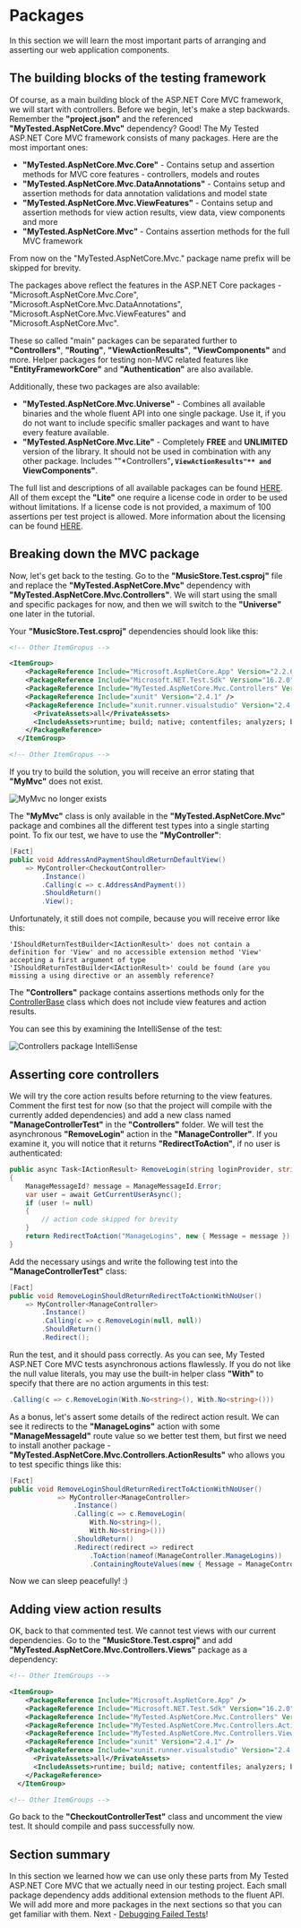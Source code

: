 # Packages

In this section we will learn the most important parts of arranging and asserting our web application components.

## The building blocks of the testing framework

Of course, as a main building block of the ASP.NET Core MVC framework, we will start with controllers. Before we begin, let's make a step backwards. Remember the **"project.json"** and the referenced **"MyTested.AspNetCore.Mvc"** dependency? Good! The My Tested ASP.NET Core MVC framework consists of many packages. Here are the most important ones:

 - **"MyTested.AspNetCore.Mvc.Core"** - Contains setup and assertion methods for MVC core features - controllers, models and routes
 - **"MyTested.AspNetCore.Mvc.DataAnnotations"** - Contains setup and assertion methods for data annotation validations and model state
 - **"MyTested.AspNetCore.Mvc.ViewFeatures"** - Contains setup and assertion methods for view action results, view data, view components and more
 - **"MyTested.AspNetCore.Mvc"** - Contains assertion methods for the full MVC framework 
 
From now on the "MyTested.AspNetCore.Mvc." package name prefix will be skipped for brevity.
 
The packages above reflect the features in the ASP.NET Core packages - "Microsoft.AspNetCore.Mvc.Core", "Microsoft.AspNetCore.Mvc.DataAnnotations", "Microsoft.AspNetCore.Mvc.ViewFeatures" and "Microsoft.AspNetCore.Mvc".

These so called "main" packages can be separated further to **"Controllers"**, **"Routing"**, **"ViewActionResults"**, **"ViewComponents"** and more. Helper packages for testing non-MVC related features like **"EntityFrameworkCore"** and **"Authentication"** are also available.

Additionally, these two packages are also available:

 - **"MyTested.AspNetCore.Mvc.Universe"** - Combines all available binaries and the whole fluent API into one single package. Use it, if you do not want to include specific smaller packages and want to have every feature available.
 - **"MyTested.AspNetCore.Mvc.Lite"** - Completely **FREE** and **UNLIMITED** version of the library. It should not be used in combination with any other package. Includes ""*Controllers"**, `ViewActionResults"** and `ViewComponents"**.

The full list and descriptions of all available packages can be found [HERE](/guide/packages.html). All of them except the **"Lite"** one require a license code in order to be used without limitations. If a license code is not provided, a maximum of 100 assertions per test project is allowed. More information about the licensing can be found [HERE](/guide/licensing.html).

## Breaking down the MVC package

Now, let's get back to the testing. Go to the **"MusicStore.Test.csproj"** file and replace the **"MyTested.AspNetCore.Mvc"** dependency with **"MyTested.AspNetCore.Mvc.Controllers"**. We will start using the small and specific packages for now, and then we will switch to the **"Universe"** one later in the tutorial.

Your **"MusicStore.Test.csproj"** dependencies should look like this:

```xml
<!-- Other ItemGropus -->

<ItemGroup>
    <PackageReference Include="Microsoft.AspNetCore.App" Version="2.2.6" />
    <PackageReference Include="Microsoft.NET.Test.Sdk" Version="16.2.0" />
    <PackageReference Include="MyTested.AspNetCore.Mvc.Controllers" Version="2.2.0" />
    <PackageReference Include="xunit" Version="2.4.1" />
    <PackageReference Include="xunit.runner.visualstudio" Version="2.4.1">
      <PrivateAssets>all</PrivateAssets>
      <IncludeAssets>runtime; build; native; contentfiles; analyzers; buildtransitive</IncludeAssets>
    </PackageReference>
  </ItemGroup>

<!-- Other ItemGropus -->
```

If you try to build the solution, you will receive an error stating that **"MyMvc"** does not exist.

<img src="/images/tutorial/mymvcdoesnotexist.jpg" alt="MyMvc no longer exists" />

The **"MyMvc"** class is only available in the **"MyTested.AspNetCore.Mvc"** package and combines all the different test types into a single starting point. To fix our test, we have to use the **"MyController"**:

```c#
[Fact]
public void AddressAndPaymentShouldReturnDefaultView()
    => MyController<CheckoutController>
        .Instance()
        .Calling(c => c.AddressAndPayment())
        .ShouldReturn()
        .View();
```

Unfortunately, it still does not compile, because you will receive error like this:
```text
'IShouldReturnTestBuilder<IActionResult>' does not contain a definition for 'View' and no accessible extension method 'View' accepting a first argument of type 'IShouldReturnTestBuilder<IActionResult>' could be found (are you missing a using directive or an assembly reference?
```
The **"Controllers"** package contains assertions methods only for the [ControllerBase](https://github.com/aspnet/Mvc/blob/dev/src/Microsoft.AspNetCore.Mvc.Core/ControllerBase.cs) class which does not include view features and action results.

You can see this by examining the IntelliSense of the test:

<img src="/images/tutorial/coreintellisense.jpg" alt="Controllers package IntelliSense" />

## Asserting core controllers

We will try the core action results before returning to the view features. Comment the first test for now (so that the project will compile with the currently added dependencies) and add a new class named **"ManageControllerTest"** in the **"Controllers"** folder. We will test the asynchronous **"RemoveLogin"** action in the **"ManageController"**. If you examine it, you will notice that it returns **"RedirectToAction"**, if no user is authenticated:

```c#
public async Task<IActionResult> RemoveLogin(string loginProvider, string providerKey)
{
	ManageMessageId? message = ManageMessageId.Error;
	var user = await GetCurrentUserAsync();
	if (user != null)
	{
		// action code skipped for brevity
	}
	return RedirectToAction("ManageLogins", new { Message = message });
}
```

Add the necessary usings and write the following test into the **"ManageControllerTest"** class:

```c#
[Fact]
public void RemoveLoginShouldReturnRedirectToActionWithNoUser()
    => MyController<ManageController>
        .Instance()
        .Calling(c => c.RemoveLogin(null, null))
        .ShouldReturn()
        .Redirect();
```

Run the test, and it should pass correctly. As you can see, My Tested ASP.NET Core MVC tests asynchronous actions flawlessly. If you do not like the null value literals, you may use the built-in helper class **"With"** to specify that there are no action arguments in this test:

```c#
.Calling(c => c.RemoveLogin(With.No<string>(), With.No<string>()))
```

As a bonus, let's assert some details of the redirect action result. We can see it redirects to the **"ManageLogins"** action with some **"ManageMessageId"** route value so we better test them, but first we need to install another package -  **"MyTested.AspNetCore.Mvc.Controllers.ActionResults"** who allows you to test specific things like this:

```c#
[Fact]
public void RemoveLoginShouldReturnRedirectToActionWithNoUser()
            => MyController<ManageController>
                .Instance()
                .Calling(c => c.RemoveLogin(
                    With.No<string>(),
                    With.No<string>()))
                .ShouldReturn()
                .Redirect(redirect => redirect
                    .ToAction(nameof(ManageController.ManageLogins))
                    .ContainingRouteValues(new { Message = ManageController.ManageMessageId.Error }));
```

Now we can sleep peacefully! :)

## Adding view action results

OK, back to that commented test. We cannot test views with our current dependencies. Go to the **"MusicStore.Test.csproj"** and add **"MyTested.AspNetCore.Mvc.Controllers.Views"** package as a dependency:

```xml
<!-- Other ItemGroups -->

<ItemGroup>
    <PackageReference Include="Microsoft.AspNetCore.App" />
    <PackageReference Include="Microsoft.NET.Test.Sdk" Version="16.2.0" />
    <PackageReference Include="MyTested.AspNetCore.Mvc.Controllers" Version="2.2.0" />
    <PackageReference Include="MyTested.AspNetCore.Mvc.Controllers.ActionResults" Version="2.2.0" />
    <PackageReference Include="MyTested.AspNetCore.Mvc.Controllers.Views" Version="2.2.0" />
    <PackageReference Include="xunit" Version="2.4.1" />
    <PackageReference Include="xunit.runner.visualstudio" Version="2.4.1">
      <PrivateAssets>all</PrivateAssets>
      <IncludeAssets>runtime; build; native; contentfiles; analyzers; buildtransitive</IncludeAssets>
    </PackageReference>
  </ItemGroup>

<!-- Other ItemGroups -->
```

Go back to the **"CheckoutControllerTest"** class and uncomment the view test. It should compile and pass successfully now.

## Section summary

In this section we learned how we can use only these parts from My Tested ASP.NET Core MVC that we actually need in our testing project. Each small package dependency adds additional extension methods to the fluent API. We will add more and more packages in the next sections so that you can get familiar with them. Next - [Debugging Failed Tests](/tutorial/debugging.html)!